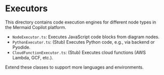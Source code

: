 # Executors

This directory contains code execution engines for different node types in the Mermaid Copilot platform.

- `NodeExecutor.ts`: Executes JavaScript code blocks from diagram nodes.
- `PythonExecutor.ts`: (Stub) Executes Python code, e.g., via backend or Pyodide.
- `CloudFunctionExecutor.ts`: (Stub) Executes cloud functions (AWS Lambda, GCF, etc.).

Extend these classes to support more languages and environments.
